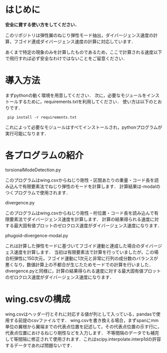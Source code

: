 # はじめに
**安全に資する使い方をしてください．**

このリポジトリは弾性翼のねじり弾性モード抽出，ダイバージェンス速度の計算，フゴイド連成ダイバージェンス速度の計算に対応しています．

あくまで特定の現象のみを計算したものであるため，ここで計算される速度以下で飛行すれば必ず安全なわけではないことをご留意ください．

# 導入方法
まずpythonの動く環境を用意してください．
次に，必要なモジュールをインストールするために，requirements.txtを利用してください．
使い方は以下のとおりです．
```
 pip install -r requirements.txt
```
これによって必要なモジュールはすべてインストールされ，pythonプログラムが実行可能になります．

# 各プログラムの紹介

torsionalModeDetection.py

このプログラムはwing.csvからねじり剛性・区間あたりの重量・コード長を読み込んで有限要素法でねじり弾性のモードを計算します．
計算結果は-modalのつくプログラムで使用されます．

divergence.py

このプログラムはwing.csvからねじり剛性・桁位置・コード長を読み込んで有限要素法でダイバージェンス速度を計算します．
計算の結果得られる速度に対する最大固有値プロットのゼロクロス速度がダイバージェンス速度になります．

phugoid-divergence-modal.py

これは計算した弾性モードに基づいてフゴイド運動と連成した場合のダイバージェス速度を計算します．
当初は有限要素法で計算を行っていましたが，この場合桁弾性に150次元，フゴイド運動に1次元と非常に行列の成分数のバランスが悪くなり，数値計算上の不都合が生じたためモードでの計算を行いました．
divergence.pyと同様に，計算の結果得られる速度に対する最大固有値プロットのゼロクロス速度がダイバージェンス速度になります．

# wing.csvの構成
wing.csvはヘッダー行とそれに対応する値が列として入っている，pandasで使用する前提のcsvファイルです．
wing.csvを書き換える場合，まずspanにmm単位の翼根から翼端までの代表点位置を記述して，その代表点位置の示す行に，代表点位置におけるねじり剛性などを入力します．
不等間隔のデータでも補完して等間隔に修正されて使用されます．これはscipy.interpolate.interp1dの許容するデータであれば問題ないです．

